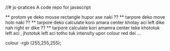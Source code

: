 //# js-pratices
A code repo for javascript 

 ** protom ye deko mouse rectangle hupor ase naki ??
 ** tarpore deko move holo naki ??
 ** tarpore deko calculate koro  amara center khotay aci left dike nah right er dike ??
 ** tarpore calculate kori amamra center teke khototuk left aci , jhototuk left aci totho tuk intensity upor colour red  dei ...

 colour -rgb (255,255,255);

